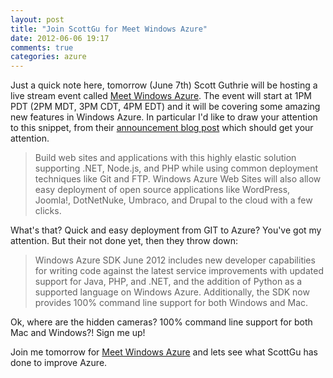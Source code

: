 ```yaml
---
layout: post
title: "Join ScottGu for Meet Windows Azure"
date: 2012-06-06 19:17
comments: true
categories: azure
---
```


Just a quick note here, tomorrow (June 7th) Scott Guthrie will be hosting a live stream event called [Meet Windows Azure](http://www.meetwindowsazure.com/).  The event will start at 1PM PDT (2PM MDT, 3PM CDT, 4PM EDT) and it will be covering some amazing new features in Windows Azure.  In particular I'd like to draw your attention to this snippet, from their [announcement blog post](http://blogs.msdn.com/b/windowsazure/archive/2012/06/06/announcing-new-windows-azure-services-to-deliver-hybrid-cloud.aspx) which should get your attention.

 > Build web sites and applications with this highly elastic solution supporting .NET, Node.js, and PHP while using common deployment techniques like Git and FTP.  Windows Azure Web Sites will also allow easy deployment of open source applications like WordPress, Joomla!, DotNetNuke, Umbraco, and Drupal to the cloud with a few clicks.

What's that?  Quick and easy deployment from GIT to Azure?  You've got my attention.  But their not done yet, then they throw down:

 > Windows Azure SDK June 2012 includes new developer capabilities for writing code against the latest service improvements with updated support for Java, PHP, and .NET, and the addition of Python as a supported language on Windows Azure.  Additionally, the SDK now provides 100% command line support for both Windows and Mac.
 
Ok, where are the hidden cameras? 100% command line support for both Mac and Windows?!  Sign me up!

Join me tomorrow for [Meet Windows Azure](http://www.meetwindowsazure.com/) and lets see what ScottGu has done to improve Azure.
